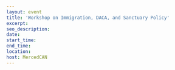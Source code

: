 ```yaml
---
layout: event
title: 'Workshop on Immigration, DACA, and Sanctuary Policy'
excerpt:
seo_description:
date:
start_time:
end_time:
location:
host: MercedCAN
---
```



